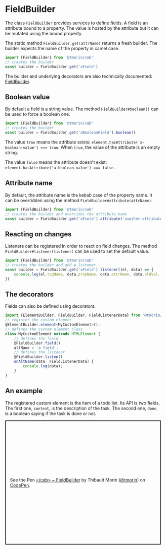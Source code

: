 # FieldBuilder

The class `FieldBuilder` provides services to define fields.
A field is an attribute bound to a property.
The value is hosted by the attribute but it can be mutated using the bound property.

The static method `FieldBuilder.get(attrName)` returns a fresh builder.
The builder expects the name of the property in camel case.

```typescript
import {FieldBuilder} from '@tmorin/ceb'
// creates the builder
const builder = FieldBuilder.get('aField')
```

The builder and underlying decorators are also technically documented: [FieldBuilder](../api/classes/fieldbuilder.html).

## Boolean value

By default a field is a string value.
The method `FieldBuilder#boolean()` can be used to force a boolean one.

```typescript
import {FieldBuilder} from '@tmorin/ceb'
// creates the builder
const builder = FieldBuilder.get('aBooleanField').boolean()
```

The value `true` means the attribute exists: `element.hasAttribute('a-boolean-value') === true`.
When `true`, the value of the attribute is an empty string.

The value `false` means the attribute doesn't exist: `element.hasAttribute('a-boolean-value') === false`.

## Attribute name

By default, the attribute name is the kebab case of the property name.
It can be overridden using the method `FieldBuilder#attribute(attrName)`.

```typescript
import {FieldBuilder} from '@tmorin/ceb'
// creates the builder and overrides the attribute name
const builder = FieldBuilder.get('aField').attribute('another-attribute-name')
```

## Reacting on changes

Listeners can be registered in order to react on field changes.
The method `FieldBuilder#listener(listener)` can be used to set the default value.

```typescript
import {FieldBuilder} from '@tmorin/ceb'
// creates the builder and add a listener
const builder = FieldBuilder.get('aField').listener((el, data) => {
    console.log(el.tagName, data.propName, data.attrName, data.oldVal, data.newVal);
})
```

## The decorators

Fields can also be defined using decorators.

```typescript
import {ElementBuilder, FieldBuilder, FieldListenerData} from '@tmorin/ceb'
// register the custom element
@ElementBuilder.element<MyCustomElement>();
// defines the custom element class
class MyCustomElement extends HTMLElement {
    // defines the field
    @FieldBuilder.field()
    altName = 'a field';
    // defines the listener
    @FieldBuilder.listen()
    onAltName(data: FieldListenerData) {
        console.log(data);
    }
}
```

## An example

The registered custom element is the item of a todo list.
Its API is two fields.
The first one, `content`, is the description of the task.
The second one, `done`, is a boolean saying if the task is done or not.

<p class="codepen" data-height="400" data-theme-id="light" data-default-tab="js,result" data-slug-hash="xxbEyRg" data-editable="true" data-user="tmorin" style="height: 400px; box-sizing: border-box; display: flex; align-items: center; justify-content: center; border: 2px solid; margin: 1em 0; padding: 1em;">
  <span>See the Pen <a href="https://codepen.io/tmorin/pen/xxbEyRg">
  &lt;/ceb&gt; ~ FieldBuilder</a> by Thibault Morin (<a href="https://codepen.io/tmorin">@tmorin</a>)
  on <a href="https://codepen.io">CodePen</a>.</span>
</p>
<script async src="https://cpwebassets.codepen.io/assets/embed/ei.js"></script>
